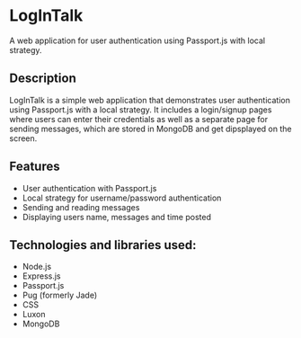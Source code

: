 # LogInTalk

A web application for user authentication using Passport.js with local strategy.

## Description

LogInTalk is a simple web application that demonstrates user authentication using Passport.js with a local strategy. It includes a login/signup pages where users can enter their credentials as well as a separate page for sending messages, which are stored in MongoDB and get dipsplayed on the screen.

## Features

- User authentication with Passport.js
- Local strategy for username/password authentication
- Sending and reading messages
- Displaying users name, messages and time posted

## Technologies and libraries used:

- Node.js
- Express.js
- Passport.js
- Pug (formerly Jade)
- CSS
- Luxon
- MongoDB
